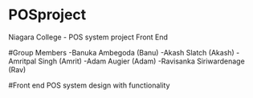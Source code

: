 # POSproject
Niagara College - POS system project Front End

#Group Members
-Banuka Ambegoda (Banu)
-Akash Slatch (Akash)
-Amritpal Singh (Amrit)
-Adam Augier (Adam)
-Ravisanka Siriwardenage (Rav)

#Front end POS system design with functionality
